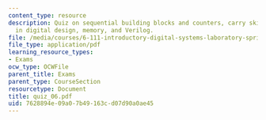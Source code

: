 ```yaml
---
content_type: resource
description: Quiz on sequential building blocks and counters, carry skip adder, glitches
  in digital design, memory, and Verilog.
file: /media/courses/6-111-introductory-digital-systems-laboratory-spring-2006/7628894e09a07b49163cd07d90a0ae45_quiz_06.pdf
file_type: application/pdf
learning_resource_types:
- Exams
ocw_type: OCWFile
parent_title: Exams
parent_type: CourseSection
resourcetype: Document
title: quiz_06.pdf
uid: 7628894e-09a0-7b49-163c-d07d90a0ae45
---
```

